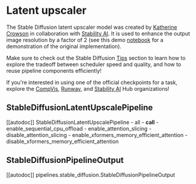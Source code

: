 <!--Copyright 2024 The HuggingFace Team. All rights reserved.

Licensed under the Apache License, Version 2.0 (the "License"); you may not use this file except in compliance with
the License. You may obtain a copy of the License at

http://www.apache.org/licenses/LICENSE-2.0

Unless required by applicable law or agreed to in writing, software distributed under the License is distributed on
an "AS IS" BASIS, WITHOUT WARRANTIES OR CONDITIONS OF ANY KIND, either express or implied. See the License for the
specific language governing permissions and limitations under the License.
-->

# Latent upscaler

The Stable Diffusion latent upscaler model was created by [Katherine Crowson](https://github.com/crowsonkb/k-diffusion) in collaboration with [Stability AI](https://stability.ai/). It is used to enhance the output image resolution by a factor of 2 (see this demo [notebook](https://colab.research.google.com/drive/1o1qYJcFeywzCIdkfKJy7cTpgZTCM2EI4) for a demonstration of the original implementation).

<Tip>

Make sure to check out the Stable Diffusion [Tips](overview#tips) section to learn how to explore the tradeoff between scheduler speed and quality, and how to reuse pipeline components efficiently!

If you're interested in using one of the official checkpoints for a task, explore the [CompVis](https://huggingface.co/CompVis), [Runway](https://huggingface.co/runwayml), and [Stability AI](https://huggingface.co/stabilityai) Hub organizations!

</Tip>

## StableDiffusionLatentUpscalePipeline

[[autodoc]] StableDiffusionLatentUpscalePipeline
	- all
	- __call__
	- enable_sequential_cpu_offload
	- enable_attention_slicing
	- disable_attention_slicing
	- enable_xformers_memory_efficient_attention
	- disable_xformers_memory_efficient_attention

## StableDiffusionPipelineOutput

[[autodoc]] pipelines.stable_diffusion.StableDiffusionPipelineOutput
